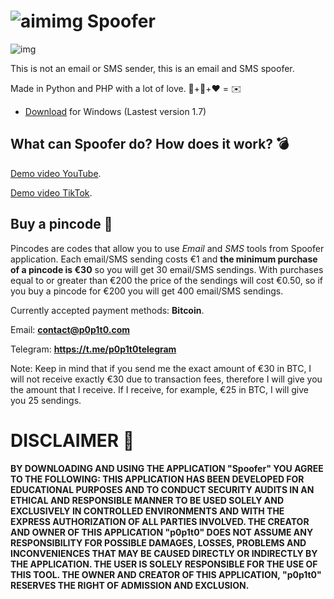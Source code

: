 # ![aimimg](https://github.com/p0p1t0/Spoofer/assets/148875004/f3edb3ef-1daf-4351-8af4-1e2633326fa2) Spoofer

![img](https://github.com/p0p1t0/Spoofer/assets/148875004/5695d0b8-8e0d-4a60-a200-14842847d802)

This is not an email or SMS sender, this is an email and SMS spoofer.


Made in Python and PHP with a lot of love. 🐍+🐘+❤️ = ✉️

+ [Download](https://p0p1t0.com/Spoofer.rar) for Windows (Lastest version 1.7)

## What can Spoofer do? How does it work? 💣

[Demo video YouTube](https://www.youtube.com/watch?v=vJpsnPvZOxE).

[Demo video TikTok](https://www.tiktok.com/@p0p1t0tiktok/video/7321853981280570656?is_from_webapp=1&sender_device=pc&web_id=7321852548435412512).

 ## Buy a pincode 🔑
 
Pincodes are codes that allow you to use *Email* and *SMS* tools from Spoofer application. Each email/SMS sending costs €1 and **the minimum purchase of a pincode is €30** so you will get 30 email/SMS sendings. With purchases equal to or greater than €200 the price of the sendings will cost €0.50, so if you buy a pincode for €200 you will get 400 email/SMS sendings.

Currently accepted payment methods: **Bitcoin**.

Email: **contact@p0p1t0.com**

Telegram: **https://t.me/p0p1t0telegram**

Note: Keep in mind that if you send me the exact amount of €30 in BTC, I will not receive exactly €30 due to transaction fees, therefore I will give you the amount that I receive. If I receive, for example, €25 in BTC, I will give you 25 sendings.

# DISCLAIMER 📜

 **BY DOWNLOADING AND USING THE APPLICATION "Spoofer" YOU AGREE TO THE FOLLOWING: THIS APPLICATION HAS BEEN DEVELOPED FOR EDUCATIONAL PURPOSES AND TO CONDUCT SECURITY AUDITS IN AN ETHICAL AND RESPONSIBLE MANNER TO BE USED SOLELY AND EXCLUSIVELY IN CONTROLLED ENVIRONMENTS AND WITH THE EXPRESS AUTHORIZATION OF ALL PARTIES INVOLVED. THE CREATOR AND OWNER OF THIS APPLICATION "p0p1t0" DOES NOT ASSUME ANY RESPONSIBILITY FOR POSSIBLE DAMAGES, LOSSES, PROBLEMS AND INCONVENIENCES THAT MAY BE CAUSED DIRECTLY OR INDIRECTLY BY THE APPLICATION. THE USER IS SOLELY RESPONSIBLE FOR THE USE OF THIS TOOL. THE OWNER AND CREATOR OF THIS APPLICATION, "p0p1t0" RESERVES THE RIGHT OF ADMISSION AND EXCLUSION.**
